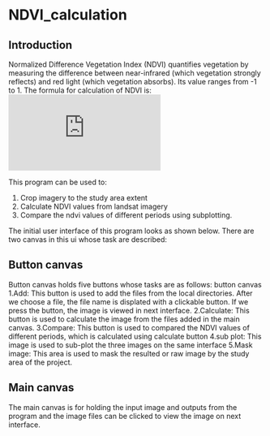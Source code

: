 # NDVI_calculation
## Introduction
Normalized Difference Vegetation Index (NDVI) quantifies vegetation by measuring the difference between near-infrared (which vegetation strongly reflects) and red light (which vegetation absorbs). Its value ranges from -1 to 1. The formula for calculation of NDVI is:<br>
            ![NDVI equation](https://latex.codecogs.com/gif.latex?NDVI%3D%5Cfrac%7BNIR-Red%7D%7BNIR&plus;Red%7D)

This program can be used to:
1. Crop imagery to the study area extent
2. Calculate NDVI values from landsat imagery
3. Compare the ndvi values of different periods using subplotting.

The initial user interface of this program looks as shown below. There are two canvas in this ui whose task are described:<br>
## Button canvas
Button canvas holds five buttons whose tasks are as follows:
button canvas
1.Add: This button is used to add the files from the local directories. After we choose a file, the file name is displated with a clickable button. If we press the               button, the image is viewed in next interface.
2.Calculate: This button is used to calculate the image from the files added in the main canvas. 
3.Compare: This button is used to compared the NDVI values of different periods, which is calculated using calculate button
4.sub plot: This image is used to sub-plot the three images on the same interface
5.Mask image: This area is used to mask the resulted or raw image by the study area of the project.

## Main canvas
The main canvas is for holding the input image and outputs from the program and the image files can be clicked to view the image on next interface.

